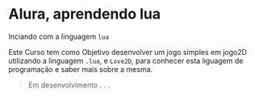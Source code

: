 # Alura, aprendendo lua

 Inciando com a linguagem ``lua``

Este Curso tem como Objetivo desenvolver um jogo simples em jogo2D utilizando a linguagem ``.lua``, e ``Love2D``, para conhecer esta liguagem de programação e saber mais sobre a mesma.

> Em desenvolvimento . . . 

